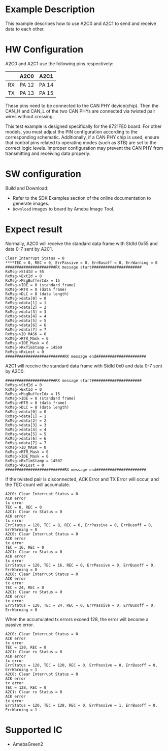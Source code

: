 # Example Description

This example describes how to use A2C0 and A2C1 to send and receive data to each other.

# HW Configuration

A2C0 and A2C1 use the following pins respectively:

|    | A2C0  | A2C1  |
|--- | ----- | ----- |
| RX | PA 12 | PA 14 |
| TX | PA 13 | PA 15 |

These pins need to be connected to the CAN PHY device(chip). Then the CAN_H and CAN_L of the two CAN PHYs are connected via twisted pair wires without crossing.

This test example is designed specifically for the 8721FE0 board. For other models, you must adjust the PIN configuration according to the corresponding schematic. Additionally, if a CAN PHY chip is used, ensure that control pins related to operating modes (such as STB) are set to the correct logic levels. Improper configuration may prevent the CAN PHY from transmitting and receiving data properly.

# SW configuration

Build and Download:
   * Refer to the SDK Examples section of the online documentation to generate images.
   * `Download` images to board by Ameba Image Tool.

# Expect result

Normally, A2C0 will receive the standard data frame with StdId 0x55 and data 0-7 sent by A2C1.

```shell
Clear Interrupt Status = 0
****TEC = 0, REC = 0, ErrPassive = 0, ErrBusoff = 0, ErrWarning = 0
######################RX message start######################
RxMsg->StdId = 55
RxMsg->ExtId = 0
RxMsg->MsgBufferIdx = 15
RxMsg->IDE = 0 (standard frame)
RxMsg->RTR = 0 (data frame)
RxMsg->DLC = 8 (data length)
RxMsg->data[0] = 0
RxMsg->data[1] = 1
RxMsg->data[2] = 2
RxMsg->data[3] = 3
RxMsg->data[4] = 4
RxMsg->data[5] = 5
RxMsg->data[6] = 6
RxMsg->data[7] = 7
RxMsg->ID_MASK = 0
RxMsg->RTR_Mask = 0
RxMsg->IDE_Mask = 0
RxMsg->RxTimStamp = 14569
RxMsg->RxLost = 0
##########################RX message end######################
```

A2C1 will receive the standard data frame with StdId 0x0 and data 0-7 sent by A2C0.

```shell
######################RX message start######################
RxMsg->StdId = 0
RxMsg->ExtId = 0
RxMsg->MsgBufferIdx = 15
RxMsg->IDE = 0 (standard frame)
RxMsg->RTR = 0 (data frame)
RxMsg->DLC = 8 (data length)
RxMsg->data[0] = 0
RxMsg->data[1] = 1
RxMsg->data[2] = 2
RxMsg->data[3] = 3
RxMsg->data[4] = 4
RxMsg->data[5] = 5
RxMsg->data[6] = 6
RxMsg->data[7] = 7
RxMsg->ID_MASK = 0
RxMsg->RTR_Mask = 0
RxMsg->IDE_Mask = 0
RxMsg->RxTimStamp = 14507
RxMsg->RxLost = 0
##########################RX message end######################
```
If the twisted pair is disconnected, ACK Error and TX Error will occur, and the TEC count will accumulate.

```shell
A2C0: Clear Interrupt Status = 0
ACK error
tx error
TEC = 8, REC = 0
A2C1: Clear rx Status = 0
ACK error
tx error
ErrStatus = 120, TEC = 8, REC = 0, ErrPassive = 0, ErrBusoff = 0, ErrWarning = 0
A2C0: Clear Interrupt Status = 0
ACK error
tx error
TEC = 16, REC = 0
A2C1: Clear rx Status = 0
ACK error
tx error
ErrStatus = 120, TEC = 16, REC = 0, ErrPassive = 0, ErrBusoff = 0, ErrWarning = 0
A2C0: Clear Interrupt Status = 0
ACK error
tx error
TEC = 24, REC = 0
A2C1: Clear rx Status = 0
ACK error
tx error
ErrStatus = 120, TEC = 24, REC = 0, ErrPassive = 0, ErrBusoff = 0, ErrWarning = 0
```
When the accumulated tx errors exceed 128, the error will become a passive error.
```shell
A2C0: Clear Interrupt Status = 0
ACK error
tx error
TEC = 120, REC = 0
A2C1: Clear rx Status = 0
ACK error
tx error
ErrStatus = 120, TEC = 120, REC = 0, ErrPassive = 0, ErrBusoff = 0, ErrWarning = 1
A2C0: Clear Interrupt Status = 0
ACK error
tx error
TEC = 128, REC = 0
A2C1: Clear rx Status = 0
ACK error
tx error
ErrStatus = 120, TEC = 128, REC = 0, ErrPassive = 1, ErrBusoff = 0, ErrWarning = 1

```
# Supported IC

- AmebaGreen2
